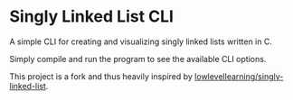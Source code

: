 # Singly Linked List CLI

A simple CLI for creating and visualizing singly linked lists written in C.

Simply compile and run the program to see the available CLI options.

This project is a fork and thus heavily inspired by
[lowlevellearning/singly-linked-list](https://github.com/lowlevellearning/singly-linked-list).
